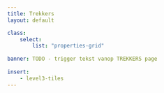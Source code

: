 ```yaml
---
title: Trekkers
layout: default

class:
    select: 
        list: "properties-grid"
        
banner: TODO - trigger tekst vanop TREKKERS page
    
insert:
    - level3-tiles
---
```

